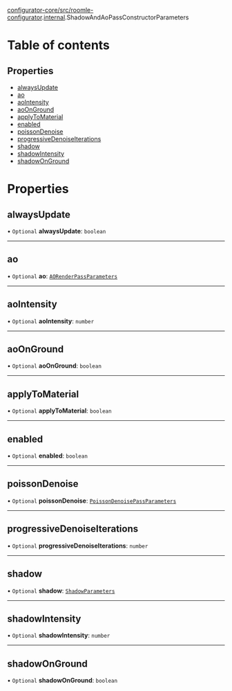 [configurator-core/src/roomle-configurator](../modules/configurator_core_src_roomle_configurator.md).[internal](../modules/configurator_core_src_roomle_configurator._internal_.md).ShadowAndAoPassConstructorParameters

# Table of contents

## Properties

- [alwaysUpdate](configurator_core_src_roomle_configurator._internal_.ShadowAndAoPassConstructorParameters.md#alwaysupdate)
- [ao](configurator_core_src_roomle_configurator._internal_.ShadowAndAoPassConstructorParameters.md#ao)
- [aoIntensity](configurator_core_src_roomle_configurator._internal_.ShadowAndAoPassConstructorParameters.md#aointensity)
- [aoOnGround](configurator_core_src_roomle_configurator._internal_.ShadowAndAoPassConstructorParameters.md#aoonground)
- [applyToMaterial](configurator_core_src_roomle_configurator._internal_.ShadowAndAoPassConstructorParameters.md#applytomaterial)
- [enabled](configurator_core_src_roomle_configurator._internal_.ShadowAndAoPassConstructorParameters.md#enabled)
- [poissonDenoise](configurator_core_src_roomle_configurator._internal_.ShadowAndAoPassConstructorParameters.md#poissondenoise)
- [progressiveDenoiseIterations](configurator_core_src_roomle_configurator._internal_.ShadowAndAoPassConstructorParameters.md#progressivedenoiseiterations)
- [shadow](configurator_core_src_roomle_configurator._internal_.ShadowAndAoPassConstructorParameters.md#shadow)
- [shadowIntensity](configurator_core_src_roomle_configurator._internal_.ShadowAndAoPassConstructorParameters.md#shadowintensity)
- [shadowOnGround](configurator_core_src_roomle_configurator._internal_.ShadowAndAoPassConstructorParameters.md#shadowonground)

# Properties

## alwaysUpdate

• `Optional` **alwaysUpdate**: `boolean`

___

## ao

• `Optional` **ao**: [`AORenderPassParameters`](configurator_core_src_roomle_configurator._internal_.AORenderPassParameters.md)

___

## aoIntensity

• `Optional` **aoIntensity**: `number`

___

## aoOnGround

• `Optional` **aoOnGround**: `boolean`

___

## applyToMaterial

• `Optional` **applyToMaterial**: `boolean`

___

## enabled

• `Optional` **enabled**: `boolean`

___

## poissonDenoise

• `Optional` **poissonDenoise**: [`PoissonDenoisePassParameters`](configurator_core_src_roomle_configurator._internal_.PoissonDenoisePassParameters.md)

___

## progressiveDenoiseIterations

• `Optional` **progressiveDenoiseIterations**: `number`

___

## shadow

• `Optional` **shadow**: [`ShadowParameters`](configurator_core_src_roomle_configurator._internal_.ShadowParameters.md)

___

## shadowIntensity

• `Optional` **shadowIntensity**: `number`

___

## shadowOnGround

• `Optional` **shadowOnGround**: `boolean`
